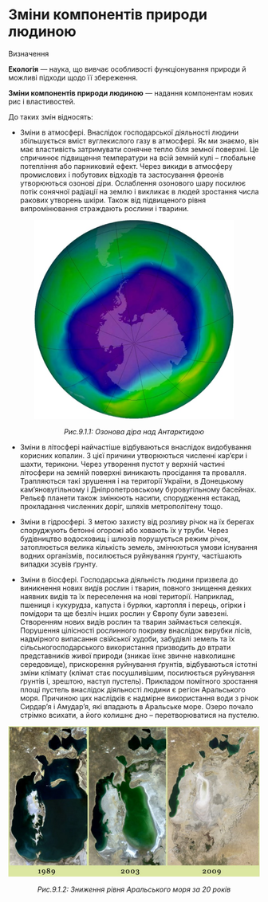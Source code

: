 # Змiни компонентiв природи людиною

<div class="eoz-wrap">
<span class="eoz">Визначення</span>
<div class="eoz-text">
<p><b>Екологiя</b> — наука, що вивчає особливостi функцiонування природи й можливi пiдходи щодо її збереження.</p>

<b>Змiни компонентiв природи людиною</b> — надання компонентам нових рис i властивостей.
</div>
</div>

До таких змін відносять:

<ul><li><span class="p1">Зміни в атмосфері</span>. Внаслідок господарської діяльності людини збільшується вміст вуглекислого газу в атмосфері. Як ми знаємо, він має властивість затримувати сонячне тепло біля земної поверхні. Це спричинює підвищення температури на всій земній кулі – глобальне потепління або парниковий ефект. Через викиди в атмосферу промислових і побутових відходів та застосування фреонів утворюються озонові діри. Ослаблення озонового шару посилює потік сонячної радіації на землю і викликає в людей зростання числа ракових утворень шкіри. Також від підвищеного рівня випромінювання страждають рослини і тварини.
</ul>
<div align="center">
<img src="ozone.jpg" width="400">
<p><i>Рис.9.1.1: Озонова діра над Антарктидою</i></p>
</div>

<ul><li><span class="p1">Зміни в літосфері</span> найчастіше відбуваються внаслідок видобування корисних копалин. З цієї причини утворюються численні кар’єри і шахти, терикони. Через утворення пустот у верхній частині літосфери на земній поверхні виникають просідання та провалля. Трапляються такі зрушення і на території України, в Донецькому кам’яновугільному і Дніпропетровському буровугільному басейнах. Рельєф планети також змінюють насипи, спорудження естакад, прокладання численних доріг, шляхів метрополітену тощо.
</li>
</ul>

<ul><li><span class="p1">Зміни в гідросфері</span>. З метою захисту від розливу річок на їх берегах споруджують бетонні огорожі або ховають їх у труби. Через будівництво водосховищ і шлюзів порушується режим річок, затоплюється велика кількість земель, змінюються умови існування водних організмів, посилюється руйнування ґрунту, частішають випадки зсувів ґрунту.
</li>
</ul>

<ul><li><span class="p1">Зміни в біосфері</span>. Господарська діяльність людини призвела до виникнення нових видів рослин і тварин, повного знищення деяких наявних видів та їх переселення на нові території. Наприклад, пшениця і кукурудза, капуста і буряки, картопля і перець, огірки і помідори та ще безліч інших рослин у Європу були завезені. Створенням нових видів рослин та тварин займається селекція. Порушення цілісності рослинного покриву внаслідок вирубки лісів, надмірного випасання свійської худоби, забудівлі земель та їх сільськогосподарського використання призводить до втрати представників живої природи (зникає їхнє звичне навколишнє середовище), прискорення руйнування ґрунтів, відбуваються істотні зміни клімату (клімат стає посушливішим, посилюється руйнування ґрунтів і, зрештою, наступ пустель). Прикладом помітного зростання площі пустель внаслідок діяльності людини є регіон Аральського моря. Причиною цих наслідків є надмірне використання води з річок Сирдар’я і Амудар’я, які впадають в Аральське море. Озеро почало стрімко всихати, а його колишнє дно – перетворюватися на пустелю.
</li>
</ul>

<div align="center">
<img src="aral.jpg">
<p><i>Рис.9.1.2: Зниження рівня Аральського моря за 20 років</i></p>
</div>
